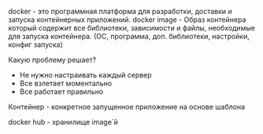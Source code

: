 docker - это программная платформа для разработки, доставки и запуска контейнерных приложений.
docker image -  Образ контейнера который содержит все библиотеки, зависимости и файлы, необходимые для запуска контейнера. (ОС, программа, доп. библиотеки, настройки, конфиг запуска)

Какую проблему решает?
- Не нужно настраивать каждый сервер
- Все взлетает моментально
- Все работает правильно

Контейнер - конкретное запущенное приложение на основе шаблона

docker hub - хранилище image`й
